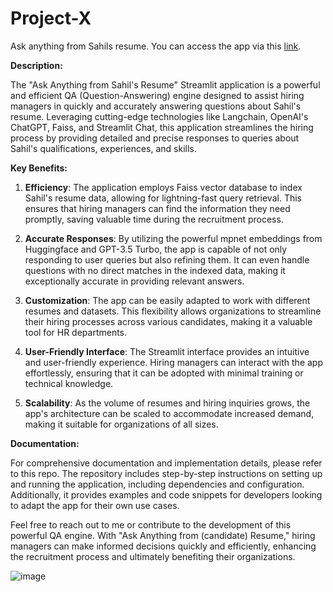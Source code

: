 # Project-X

Ask anything from Sahils resume. You can access the app via this [link](project-x-9wlx9tx4kmhumztacgcxhq.streamlit.app).

**Description:**

The "Ask Anything from Sahil's Resume" Streamlit application is a powerful and efficient QA (Question-Answering) engine designed to assist hiring managers in quickly and accurately answering questions about Sahil's resume. Leveraging cutting-edge technologies like Langchain, OpenAI's ChatGPT, Faiss, and Streamlit Chat, this application streamlines the hiring process by providing detailed and precise responses to queries about Sahil's qualifications, experiences, and skills.

**Key Benefits:**

1. **Efficiency**: The application employs Faiss vector database to index Sahil's resume data, allowing for lightning-fast query retrieval. This ensures that hiring managers can find the information they need promptly, saving valuable time during the recruitment process.

2. **Accurate Responses**: By utilizing the powerful mpnet embeddings from Huggingface and GPT-3.5 Turbo, the app is capable of not only responding to user queries but also refining them. It can even handle questions with no direct matches in the indexed data, making it exceptionally accurate in providing relevant answers.

3. **Customization**: The app can be easily adapted to work with different resumes and datasets. This flexibility allows organizations to streamline their hiring processes across various candidates, making it a valuable tool for HR departments.

4. **User-Friendly Interface**: The Streamlit interface provides an intuitive and user-friendly experience. Hiring managers can interact with the app effortlessly, ensuring that it can be adopted with minimal training or technical knowledge.

5. **Scalability**: As the volume of resumes and hiring inquiries grows, the app's architecture can be scaled to accommodate increased demand, making it suitable for organizations of all sizes.

**Documentation:**

For comprehensive documentation and implementation details, please refer to this repo. The repository includes step-by-step instructions on setting up and running the application, including dependencies and configuration. Additionally, it provides examples and code snippets for developers looking to adapt the app for their own use cases.

Feel free to reach out to me or contribute to the development of this powerful QA engine. With "Ask Anything from (candidate) Resume," hiring managers can make informed decisions quickly and efficiently, enhancing the recruitment process and ultimately benefiting their organizations.




![image](https://github.com/sss2107/Project-X/assets/91816583/4ac6d08e-7998-4fb7-837f-eb1ca42439a2)
